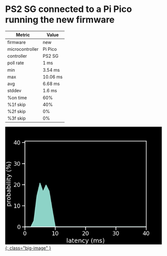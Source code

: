 # PS2 SG connected to a Pi Pico running the new firmware

| Metric          | Value    |
| --------------- | -------- |
| firmware        | new      |
| microcontroller | Pi Pico  |
| controller      | PS2 SG   |
| poll rate       | 1 ms     |
| min             | 3.54 ms  |
| max             | 10.06 ms |
| avg             | 6.68 ms  |
| stddev          | 1.6 ms   |
| %on time        | 60%      |
| %1f skip        | 40%      |
| %2f skip        | 0%       |
| %3f skip        | 0%       |

[![Graph](../../assets/images/results/ps2_guitar_santroller.png){: class="big-image" }](../../assets/images/results/ps2_guitar_santroller.png)
